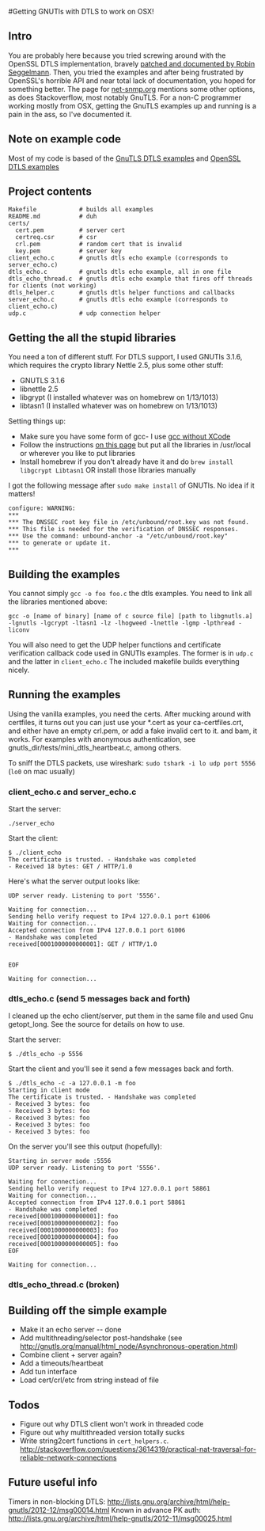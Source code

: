 #Getting GNUTls with DTLS to work on OSX!

## Intro

You are probably here because you tried screwing around with the OpenSSL DTLS implementation, bravely [patched and documented by Robin Seggelmann](http://sctp.fh-muenster.de/). Then, you tried the examples and after being frustrated by OpenSSL's horrible API and near total lack of documentation, you hoped for something better. The page for [net-snmp.org](http://www.net-snmp.org/wiki/index.php/DTLS_Implementation_Notes) mentions some other options, as does Stackoverflow, most notably GnuTLS. For a non-C programmer working mostly from OSX, getting the GnuTLS examples up and running is a pain in the ass, so I've documented it.

## Note on example code

Most of my code is based of the [GnuTLS DTLS examples](http://www.gnu.org/software/gnutls/manual/html_node/GnuTLS-application-examples.html#GnuTLS-application-examples) and [OpenSSL DTLS examples](http://sctp.fh-muenster.de/dtls-samples.html)

## Project contents

    Makefile            # builds all examples
    README.md           # duh
    certs/
      cert.pem          # server cert
      certreq.csr       # csr
      crl.pem           # random cert that is invalid
      key.pem           # server key
    client_echo.c       # gnutls dtls echo example (corresponds to server_echo.c)
    dtls_echo.c         # gnutls dtls echo example, all in one file
    dtls_echo_thread.c  # gnutls dtls echo example that fires off threads for clients (not working)
    dtls_helper.c       # gnutls dtls helper functions and callbacks
    server_echo.c       # gnutls dtls echo example (corresponds to client_echo.c)
    udp.c               # udp connection helper

## Getting the all the stupid libraries

You need a ton of different stuff. For DTLS support, I used GNUTls 3.1.6, which requires the crypto library Nettle 2.5, plus some other stuff:

*  GNUTLS 3.1.6
*  libnettle 2.5
*  libgrypt (I installed whatever was on homebrew on 1/13/1013)
*  libtasn1 (I installed whatever was on homebrew on 1/13/1013)

Setting things up:

*  Make sure you have some form of gcc- I use [gcc without XCode](https://github.com/kennethreitz/osx-gcc-installer)
*  Follow the instructions [on this page](https://gist.github.com/1753095) but put all the libraries in /usr/local or wherever you like to put libraries
*  Install homebrew if you don't already have it and do `brew install libgcrypt Libtasn1` OR install those libraries manually

I got the following message after `sudo make install` of GNUTls. No idea if it matters!

    configure: WARNING:
    ***
    *** The DNSSEC root key file in /etc/unbound/root.key was not found.
    *** This file is needed for the verification of DNSSEC responses.
    *** Use the command: unbound-anchor -a "/etc/unbound/root.key"
    *** to generate or update it.
    ***

## Building the examples

You cannot simply `gcc -o foo foo.c` the dtls examples. You need to link all the libraries mentioned above:

    gcc -o [name of binary] [name of c source file] [path to libgnutls.a] -lgnutls -lgcrypt -ltasn1 -lz -lhogweed -lnettle -lgmp -lpthread -liconv

You will also need to get the UDP helper functions and certificate verification callback code used in GNUTls examples. The former is in `udp.c` and the latter in `client_echo.c` The included makefile builds everything nicely.

## Running the examples

Using the vanilla examples, you need the certs. After mucking around with certfiles, it turns out you can just use your *.cert as your ca-certfiles.crt, and either have an empty crl.pem, or add a fake invalid cert to it. and bam, it works. For examples with anonymous authentication, see gnutls\_dir/tests/mini\_dtls_heartbeat.c, among others.

To sniff the DTLS packets, use wireshark: `sudo tshark -i lo udp port 5556` (`lo0` on mac usually)

### client\_echo.c and server\_echo.c

Start the server:

    ./server_echo

Start the client:

    $ ./client_echo 
    The certificate is trusted. - Handshake was completed
    - Received 18 bytes: GET / HTTP/1.0

Here's what the server output looks like:

    UDP server ready. Listening to port '5556'.

    Waiting for connection...
    Sending hello verify request to IPv4 127.0.0.1 port 61006
    Waiting for connection...
    Accepted connection from IPv4 127.0.0.1 port 61006
    - Handshake was completed
    received[0001000000000001]: GET / HTTP/1.0


    EOF

    Waiting for connection...

### dtls\_echo.c (send 5 messages back and forth)

I cleaned up the echo client/server, put them in the same file and used Gnu getopt\_long. See the source for details on how to use.

Start the server:

    $ ./dtls_echo -p 5556

Start the client and you'll see it send a few messages back and forth.

    $ ./dtls_echo -c -a 127.0.0.1 -m foo
    Starting in client mode
    The certificate is trusted. - Handshake was completed
    - Received 3 bytes: foo
    - Received 3 bytes: foo
    - Received 3 bytes: foo
    - Received 3 bytes: foo
    - Received 3 bytes: foo

On the server you'll see this output (hopefully):

    Starting in server mode :5556
    UDP server ready. Listening to port '5556'.

    Waiting for connection...
    Sending hello verify request to IPv4 127.0.0.1 port 58861
    Waiting for connection...
    Accepted connection from IPv4 127.0.0.1 port 58861
    - Handshake was completed
    received[0001000000000001]: foo
    received[0001000000000002]: foo
    received[0001000000000003]: foo
    received[0001000000000004]: foo
    received[0001000000000005]: foo
    EOF

    Waiting for connection...

### dtls\_echo_thread.c (broken)

## Building off the simple example

* Make it an echo server -- done
* Add multithreading/selector post-handshake (see http://gnutls.org/manual/html_node/Asynchronous-operation.html)
* Combine client + server again?
* Add a timeouts/heartbeat
* Add tun interface
* Load cert/crl/etc from string instead of file

## Todos

* Figure out why DTLS client won't work in threaded code
* Figure out why multithreaded version totally sucks
* Write string2cert functions in `cert_helpers.c`.
http://stackoverflow.com/questions/3614319/practical-nat-traversal-for-reliable-network-connections

## Future useful info

Timers in non-blocking DTLS: http://lists.gnu.org/archive/html/help-gnutls/2012-12/msg00014.html
Known in advance PK auth: http://lists.gnu.org/archive/html/help-gnutls/2012-11/msg00025.html